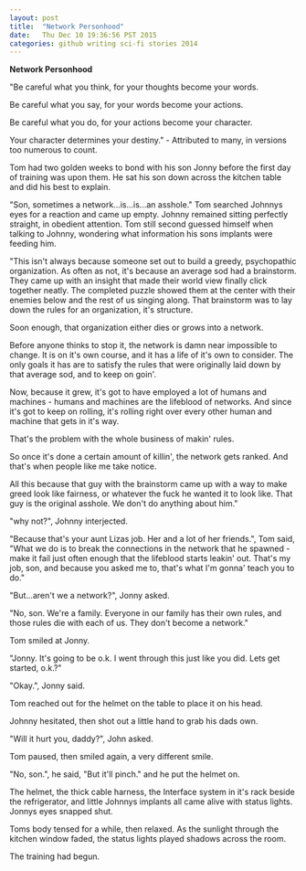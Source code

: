 ```yaml
---
layout: post
title:  "Network Personhood"
date:   Thu Dec 10 19:36:56 PST 2015
categories: github writing sci-fi stories 2014 
---
```


**Network Personhood**

"Be careful what you think, for your thoughts become your words.

Be careful what you say, for your words become your actions.

Be careful what you do, for your actions become your character.

Your character determines your destiny." - Attributed to many, in versions too
numerous to count.

Tom had two golden weeks to bond with his son Jonny before the first day of
training was upon them.  He sat his son down across the kitchen table and did
his best to explain.

"Son, sometimes a network...is...is...an asshole." Tom searched Johnnys eyes
for a reaction and came up empty.  Johnny remained sitting perfectly straight,
in obedient attention.  Tom still second guessed himself when talking to Johnny, wondering
what information his sons implants were feeding him.

"This isn't always because someone set out to build a greedy, psychopathic
organization.  As often as not, it's because an average sod had a brainstorm.
They came up with an insight that made their world view finally click together neatly.  The
completed puzzle showed them at the center with their enemies below and the
rest of us singing along.  That brainstorm was to lay down the rules for an organization, it's
structure.

Soon enough, that organization either dies or grows into a network.

Before anyone thinks to stop it, the network is damn near impossible to
change.  It is on it's own course, and it has a life of it's own to consider.
The only goals it has are to satisfy the rules that were originally laid down by that average
sod, and to keep on goin'.

Now, because it grew, it's got to have employed a lot of humans and machines -
humans and machines are the lifeblood of networks.  And since it's got to keep
on rolling, it's rolling right over every other human and machine that gets in it's way.

That's the problem with the whole business of makin' rules.

So once it's done a certain amount of killin', the network gets ranked.  And
that's when people like me take notice.

All this because that guy with the brainstorm came up with a way to make greed
look like fairness, or whatever the fuck he wanted it to look like.  That guy
is the original asshole.  We don't do anything about him."

"why not?", Johnny interjected.

"Because that's your aunt Lizas job.  Her and a lot of her friends.", Tom
said, "What we do is to break the connections in the network that he spawned -
make it fail just often enough that the lifeblood starts leakin' out.  That's my job, son, and
because you asked me to, that's what I'm gonna' teach you to do."

"But...aren't we a network?", Jonny asked.

"No, son.  We're a family.  Everyone in our family has their own rules, and
those rules die with each of us.  They don't become a network."

Tom smiled at Jonny.

"Jonny.  It's going to be o.k.  I went through this just like you did.  Lets
get started, o.k.?"

"Okay.", Jonny said.

Tom reached out for the helmet on the table to place it on his head.

Johnny hesitated, then shot out a little hand to grab his dads own.

"Will it hurt you, daddy?", John asked.

Tom paused, then smiled again, a very different smile.

"No, son.", he said, "But it'll pinch." and he put the helmet on.

The helmet, the thick cable harness, the Interface system in it's rack beside
the refrigerator, and little Johnnys implants all came alive with status
lights.  Jonnys eyes snapped shut.

Toms body tensed for a while, then relaxed.  As the sunlight through the
kitchen window faded, the status lights played shadows across the room.

The training had begun.



